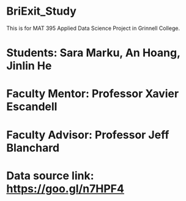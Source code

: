 # BriExit_Study

This is for MAT 395 Applied Data Science Project in Grinnell College.

# Students: Sara Marku, An Hoang, Jinlin He
# Faculty Mentor: Professor Xavier Escandell 
# Faculty Advisor: Professor Jeff Blanchard

# Data source link: https://goo.gl/n7HPF4
